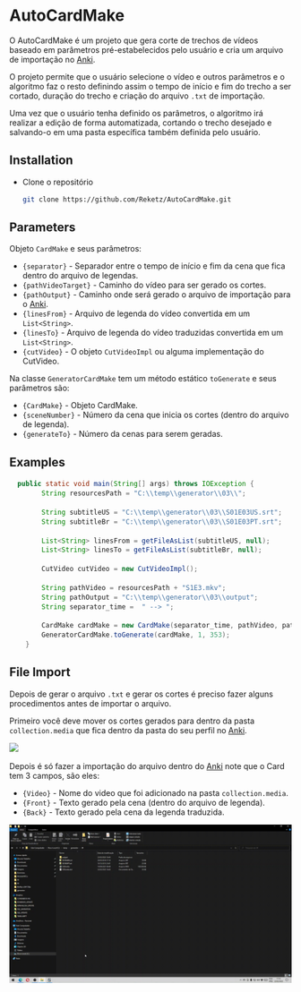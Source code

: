 # AutoCardMake

O AutoCardMake é um projeto que gera corte de trechos de vídeos baseado em parâmetros pré-estabelecidos pelo usuário e cria um arquivo de importação no [Anki](https://apps.ankiweb.net).

O projeto permite que o usuário selecione o vídeo e outros parâmetros e o algoritmo faz o resto definindo assim o tempo de início e fim do trecho a ser cortado, duração do trecho e criação do arquivo `.txt` de importação.

Uma vez que o usuário tenha definido os parâmetros, o algoritmo irá realizar a edição de forma automatizada, cortando o trecho desejado e salvando-o em uma pasta específica também definida pelo usuário.

## Installation

- Clone o repositório

  ```sh
  git clone https://github.com/Reketz/AutoCardMake.git
  ```
  
## Parameters

Objeto `CardMake` e seus parâmetros:

- `{separator}` - Separador entre o tempo de início e fim da cena que fica dentro do arquivo de legendas.
- `{pathVideoTarget}` - Caminho do vídeo para ser gerado os cortes.
- `{pathOutput}` - Caminho onde será gerado o arquivo de importação para o [Anki](https://apps.ankiweb.net).
- `{linesFrom}` - Arquivo de legenda do vídeo convertida em um `List<String>`.
- `{linesTo}` - Arquivo de legenda do vídeo traduzidas convertida em um `List<String>`.
- `{cutVideo}` - O objeto `CutVideoImpl` ou alguma implementação do CutVideo.

Na classe `GeneratorCardMake` tem um método estático `toGenerate` e seus parâmetros são:

- `{CardMake}` - Objeto CardMake.
- `{sceneNumber}` - Número da cena que inicia os cortes (dentro do arquivo de legenda).
- `{generateTo}` - Número da cenas para serem geradas.

## Examples

```java
  public static void main(String[] args) throws IOException {
        String resourcesPath = "C:\\temp\\generator\\03\\";

        String subtitleUS = "C:\\temp\\generator\\03\\S01E03US.srt";
        String subtitleBr = "C:\\temp\\generator\\03\\S01E03PT.srt";

        List<String> linesFrom = getFileAsList(subtitleUS, null);
        List<String> linesTo = getFileAsList(subtitleBr, null);

        CutVideo cutVideo = new CutVideoImpl();

        String pathVideo = resourcesPath + "S1E3.mkv";
        String pathOutput = "C:\\temp\\generator\\03\\output";
        String separator_time =  " --> ";

        CardMake cardMake = new CardMake(separator_time, pathVideo, pathOutput, linesFrom, linesTo, cutVideo);
        GeneratorCardMake.toGenerate(cardMake, 1, 353);
    }
```

## File Import

Depois de gerar o arquivo `.txt` e gerar os cortes é preciso fazer alguns procedimentos antes de importar o arquivo.

Primeiro você deve mover os cortes gerados para dentro da pasta `collection.media` que fica dentro da pasta do seu perfil no [Anki](https://apps.ankiweb.net).

![](https://github.com/Reketz/AutoCardMake/blob/main/src/main/resources/copy_cuts_videos.gif)

Depois é só fazer a importação do arquivo dentro do [Anki](https://apps.ankiweb.net) note que o Card tem 3 campos, são eles:

- `{Video}` - Nome do video que foi adicionado na pasta `collection.media`.
- `{Front}` - Texto gerado pela cena (dentro do arquivo de legenda).
- `{Back}` - Texto gerado pela cena da legenda traduzida.

![](https://github.com/Reketz/AutoCardMake/blob/main/src/main/resources/file_import.gif)
